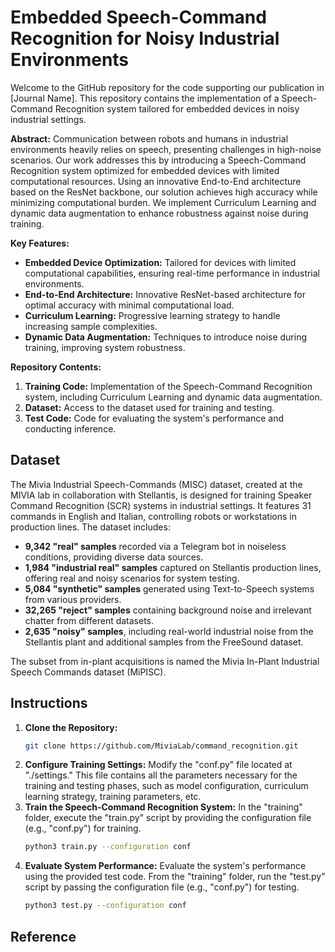 # Embedded Speech-Command Recognition for Noisy Industrial Environments

Welcome to the GitHub repository for the code supporting our publication in [Journal Name]. This repository contains the implementation of a Speech-Command Recognition system tailored for embedded devices in noisy industrial settings.

**Abstract:**
Communication between robots and humans in industrial environments heavily relies on speech, presenting challenges in high-noise scenarios. Our work addresses this by introducing a Speech-Command Recognition system optimized for embedded devices with limited computational resources. Using an innovative End-to-End architecture based on the ResNet backbone, our solution achieves high accuracy while minimizing computational burden. We implement Curriculum Learning and dynamic data augmentation to enhance robustness against noise during training.

**Key Features:**
- **Embedded Device Optimization:** Tailored for devices with limited computational capabilities, ensuring real-time performance in industrial environments.
- **End-to-End Architecture:** Innovative ResNet-based architecture for optimal accuracy with minimal computational load.
- **Curriculum Learning:** Progressive learning strategy to handle increasing sample complexities.
- **Dynamic Data Augmentation:** Techniques to introduce noise during training, improving system robustness.

**Repository Contents:**
1. **Training Code:** Implementation of the Speech-Command Recognition system, including Curriculum Learning and dynamic data augmentation.
2. **Dataset:** Access to the dataset used for training and testing.
3. **Test Code:** Code for evaluating the system's performance and conducting inference.

## Dataset
The Mivia Industrial Speech-Commands (MISC) dataset, created at the MIVIA lab in collaboration with Stellantis, is designed for training Speaker Command Recognition (SCR) systems in industrial settings. It features 31 commands in English and Italian, controlling robots or workstations in production lines. The dataset includes:
- **9,342 "real" samples** recorded via a Telegram bot in noiseless conditions, providing diverse data sources.
- **1,984 "industrial real" samples** captured on Stellantis production lines, offering real and noisy scenarios for system testing.
- **5,084 "synthetic" samples** generated using Text-to-Speech systems from various providers.
- **32,265 "reject" samples** containing background noise and irrelevant chatter from different datasets.
- **2,635 "noisy" samples**, including real-world industrial noise from the Stellantis plant and additional samples from the FreeSound dataset.

The subset from in-plant acquisitions is named the Mivia In-Plant Industrial Speech Commands dataset (MiPISC).

## Instructions
1. **Clone the Repository:**
   ```bash
   git clone https://github.com/MiviaLab/command_recognition.git
   ```
2. **Configure Training Settings:**
   Modify the "conf.py" file located at "./settings." This file contains all the parameters necessary for the training and testing phases, such as model configuration, curriculum learning strategy, training parameters, etc.
3. **Train the Speech-Command Recognition System:**
   In the "training" folder, execute the "train.py" script by providing the configuration file (e.g., "conf.py") for training.
   ```bash
   python3 train.py --configuration conf
   ```
4. **Evaluate System Performance:**
   Evaluate the system's performance using the provided test code. From the "training" folder, run the "test.py" script by passing the configuration file (e.g., "conf.py") for testing.
   ```bash
   python3 test.py --configuration conf
   ```

## Reference
```bibtext
```
